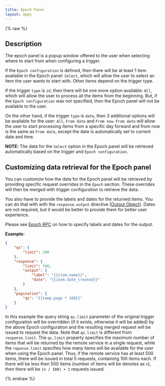 ```yaml
---
title: Epoch Panel
layout: apps
---
```


{% raw %}

## Description

The epoch panel is a popup window offered to the user when selecting where to start from when configuring a trigger.

If the `Epoch configuration` is defined, then there will be at least 1 item available in the Epoch panel: `Select`, which will allow 
the user to select an item the user wants to start with. Other items depend on the trigger type.

If the trigger `type` is `id`, then there will be one more option available: `All`, which will allow the user to process
all the items from the beginning. But, if the `Epoch configuration` was not specified, then the Epoch panel will not be available to 
the user.

On the other hand, if the trigger `type` is `date`, then 3 additional options will be available for the user: `All`, `From date`
and `From now`. `From date` will allow the user to start processing items from a specific day forward and from now is the
same as `From date`, except the date is automatically set to current date and time.

**NOTE:**
The data for the `Select` option in the Epoch panel will be retrieved automatically based on the trigger and 
`Epoch configuration`.

## Customizing data retrieval for the Epoch panel

You can customize how the data for the Epoch panel will be retrieved by providing specific request overrides in the `Epoch` section.
These overrides will then be merged with trigger configuration to retrieve the data.

You also have to provide the labels and dates for the returned items. You can do that with with the `response.output` directive ([Output Object](output-object.html)).
Dates are not required, but it would be better to provide them for better user experience. 

Please see [Epoch RPC](remote-procedures.html#epoch-rpc) on how to specify labels and dates for the output.

**Example:**

```json
{
    "qs": {
        "limit": 100
    },
    "response": {
    	"limit": 500,
        "output": {
            "label": "{{item.name}}",
            "date": "{{item.date_created}}"
        }
    },
    "pagination": {
        "qs": "{{temp.page * 100}}"
    }
}
```

In this example the query string `qs.limit` parameter of the original trigger configuration will be overridden 
(if it exists, otherwise it will be added) by the above Epoch configuration and the resulting merged request will be issued to request the data.
Note that `qs.limit` is different from `response.limit`. The `qs.limit` property specifies the maximum number of items 
that will be returned by the remote service in a single request, while the `reponse.limit` specifies how many items will 
be available for the user when using the Epoch panel. Thus, if the remote service has at least 500 items, there will be 
issued in total 5 requests, containing 100 items each. If there will be less then 500 items (number of items will be denotes as `n`), then there will be `⌈n / 100⌉ + 1` requests issued.

{% endraw %}
